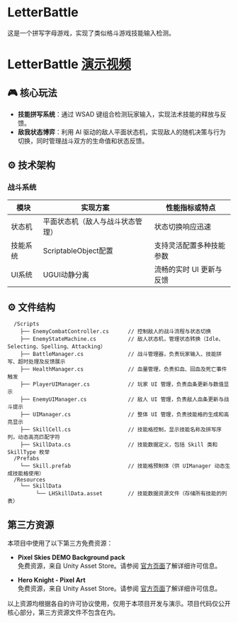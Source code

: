 # LetterBattle
这是一个拼写字母游戏，实现了类似格斗游戏技能输入检测。

# LetterBattle [演示视频](https://www.bilibili.com/video/BV1DWNne1EjU)

## 🎮 核心玩法
- **技能拼写系统**：通过 WSAD 键组合检测玩家输入，实现法术技能的释放与反馈。
- **敌我状态博弈**：利用 AI 驱动的敌人平面状态机，实现敌人的随机决策与行为切换，同时管理战斗双方的生命值和状态反馈。

## ⚙️ 技术架构
### 战斗系统
| 模块          | 实现方案                       | 性能指标或特点           |
|---------------|-------------------------------|-------------------------|
| 状态机         | 平面状态机（敌人与战斗状态管理）| 状态切换响应迅速          |
| 技能系统       | ScriptableObject配置          | 支持灵活配置多种技能参数  |
| UI系统        | UGUI动静分离                   | 流畅的实时 UI 更新与反馈  |

## ⚙️ 文件结构
```/Assets
  /Scripts
    ├── EnemyCombatController.cs      // 控制敌人的战斗流程与状态切换
    ├── EnemyStateMachine.cs          // 敌人状态机，管理状态转换（Idle、Selecting、Spelling、Attacking）
    ├── BattleManager.cs              // 战斗管理器，负责玩家输入、技能拼写、超时处理及反馈展示
    ├── HealthManager.cs              // 血量管理，负责扣血、回血及死亡事件触发
    ├── PlayerUIManager.cs            // 玩家 UI 管理，负责血条更新与数值显示
    ├── EnemyUIManager.cs             // 敌人 UI 管理，负责敌人血条更新与战斗提示
    ├── UIManager.cs                  // 整体 UI 管理，负责技能格的生成和高亮显示
    ├── SkillCell.cs                  // 技能格控制，显示技能名称及拼写序列，动态高亮匹配字符
    ├── SkillData.cs                  // 技能数据定义，包括 Skill 类和 SkillType 枚举
  /Prefabs
    └── Skill.prefab                  // 技能格预制体（供 UIManager 动态生成技能格使用）
  /Resources
    └── SkillData
         └── LHSkillData.asset        // 技能数据资源文件（存储所有技能的列表）
```
## 第三方资源

本项目中使用了以下第三方免费资源：

- **Pixel Skies DEMO Background pack**  
  免费资源，来自 Unity Asset Store。请参阅 [官方页面](https://assetstore.unity.com/packages/2d/environments/pixel-skies-demo-background-pack-226622#reviews)了解详细许可信息。

- **Hero Knight - Pixel Art**  
  免费资源，来自 Unity Asset Store。请参阅 [官方页面](https://assetstore.unity.com/packages/2d/characters/hero-knight-pixel-art-165188#reviews)了解详细许可信息。

以上资源均根据各自的许可协议使用，仅用于本项目开发与演示。项目代码仅公开核心部分，第三方资源文件不包含在内。

